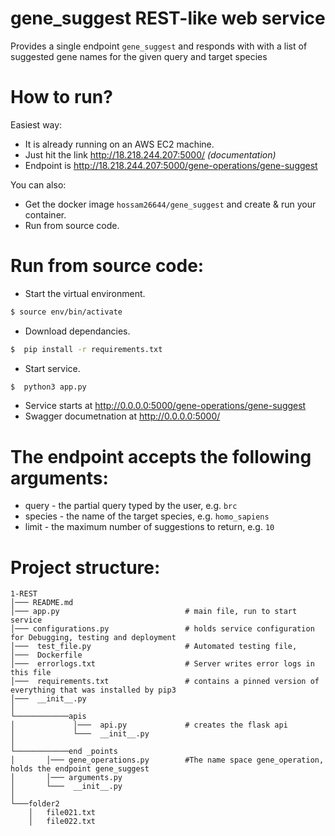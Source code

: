 # gene_suggest REST-like web service


Provides a single endpoint `gene_suggest` and responds with with a list of suggested gene names for the given query and target species


# How to run?

Easiest way:
  - It is already running on an AWS EC2 machine.  
  - Just hit the link http://18.218.244.207:5000/ *(documentation)*
  - Endpoint is http://18.218.244.207:5000/gene-operations/gene-suggest

You can also:
  - Get the docker image `hossam26644/gene_suggest`  and create & run your container.
  - Run from source code.
 
# Run from source code:
  - Start the virtual environment.
  ```sh
 $ source env/bin/activate
 ```
  - Download dependancies.
  ```sh
 $  pip install -r requirements.txt
 ```
   - Start service.
  ```sh
 $  python3 app.py
 ```
   - Service starts at http://0.0.0.0:5000/gene-operations/gene-suggest
   - Swagger documetnation at http://0.0.0.0:5000/
 # The endpoint accepts the following arguments:
  * query - the partial query typed by the user, e.g. `brc` 
  * species - the name of the target species, e.g. `homo_sapiens`
  * limit - the maximum number of suggestions to return, e.g. `10`

 # Project structure:

```
1-REST
│─── README.md
│─── app.py                            # main file, run to start service    
│─── configurations.py                 # holds service configuration for Debugging, testing and deployment
│───  test_file.py                     # Automated testing file,
│───  Dockerfile                        
│───  errorlogs.txt                    # Server writes error logs in this file
│───  requirements.txt                 # contains a pinned version of everything that was installed by pip3
│───  __init__.py
│
└────────────apis
│             │───  api.py             # creates the flask api
│             └───  __init__.py
│            
└────────────end _points
│       │─── gene_operations.py        #The name space gene_operation, holds the endpoint gene_suggest
│       │─── arguments.py
│       └───  __init__.py
│   
└───folder2
    │   file021.txt
    │   file022.txt
```
